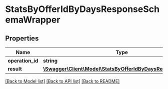 # StatsByOfferIdByDaysResponseSchemaWrapper

## Properties
Name | Type | Description | Notes
------------ | ------------- | ------------- | -------------
**operation_id** | **string** | ID запроса | 
**result** | [**\Swagger\Client\Model\StatsByOfferIdByDaysResponseSchema**](StatsByOfferIdByDaysResponseSchema.md) | Результат | 

[[Back to Model list]](../README.md#documentation-for-models) [[Back to API list]](../README.md#documentation-for-api-endpoints) [[Back to README]](../README.md)


